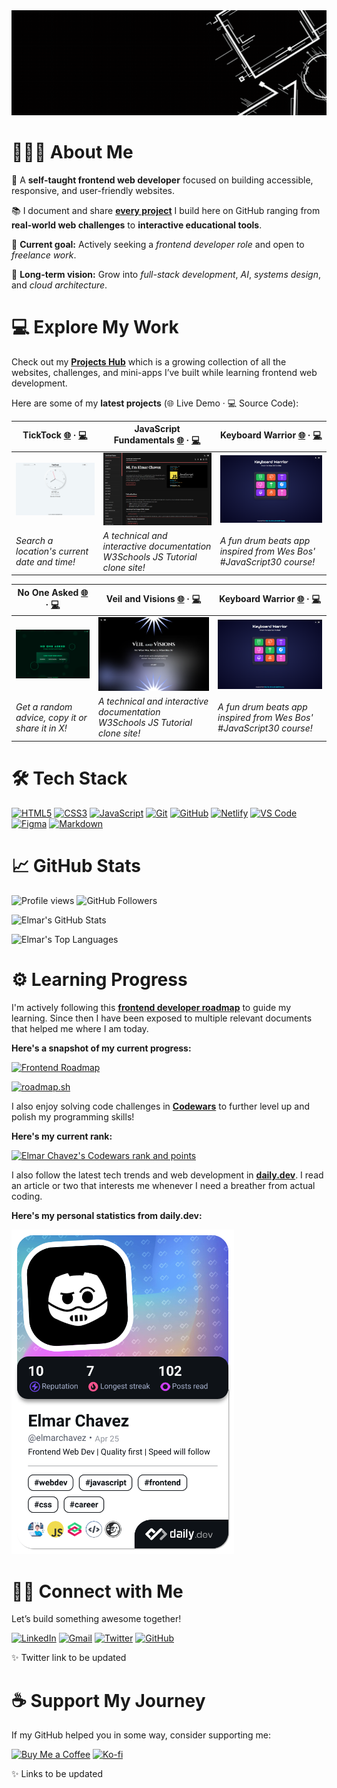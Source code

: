 <div align="center">
    <img src="./img/top_banner.gif" alt="CodingWithJiro GitHub Banner ">
</div>

# 👨🏻‍💻 About Me

🧠 A **self-taught frontend web developer** focused on building accessible, responsive, and user-friendly websites.

📚 I document and share **[every project](https://github.com/CodingWithJiro/Projects)** I build here on GitHub ranging from **real-world web challenges** to **interactive educational tools**.

🎯 **Current goal:** Actively seeking a _frontend developer role_ and open to _freelance work_.

🚀 **Long-term vision:** Grow into _full-stack development_, _AI_, _systems design_, and _cloud architecture_.

# 💻 Explore My Work

Check out my **[Projects Hub](https://github.com/CodingWithJiro/Projects)** which is a growing collection of all the websites, challenges, and mini-apps I’ve built while learning frontend web development.

Here are some of my **latest projects** (🌐 Live Demo · 💻 Source Code):

| TickTock [🌐](https://ticktock-jiro.netlify.app/) · [💻](https://github.com/CodingWithJiro/wesbos-js-30-clock)                                                                                             | JavaScript Fundamentals [🌐](https://javascript-fundamentals-jiro.netlify.app/) · [💻](https://github.com/CodingWithJiro/w3schools-js-tutorial-clone-site)                                                                            | Keyboard Warrior [🌐](https://keyboard-warrior-jiro.netlify.app/) · [💻](https://github.com/CodingWithJiro/wesbos-js-30-drumkit)                                                                                          |
| ---------------------------------------------------------------------------------------------------------------------------------------------------------------------------------------------------------- | ------------------------------------------------------------------------------------------------------------------------------------------------------------------------------------------------------------------------------------- | ------------------------------------------------------------------------------------------------------------------------------------------------------------------------------------------------------------------------- |
| [<img src="https://raw.githubusercontent.com/CodingWithJiro/wesbos-js-30-clock/main/assets/img/site-preview-desktop_1440x960.png" alt="Project preview." width="400">](https://ticktock-jiro.netlify.app/) | [<img src="https://raw.githubusercontent.com/CodingWithJiro/w3schools-js-tutorial-clone-site/main/img/site-preview-desktop-dark_1440x960.png" alt="Project preview." width="400">](https://javascript-fundamentals-jiro.netlify.app/) | [<img src="https://raw.githubusercontent.com/CodingWithJiro/wesbos-js-30-drumkit/main/assets/img/site-preview-desktop-dark_1440x960.png" alt="Project preview." width="400">](https://keyboard-warrior-jiro.netlify.app/) |
| _Search a location's current date and time!_                                                                                                                                                               | _A technical and interactive documentation W3Schools JS Tutorial clone site!_                                                                                                                                                         | _A fun drum beats app inspired from Wes Bos' #JavaScript30 course!_                                                                                                                                                       |

| No One Asked [🌐](https://no-one-asked-fcc-jiro.netlify.app/) · [💻](https://github.com/CodingWithJiro/freecodecamp-js-no-one-asked)                                                                                              | Veil and Visions [🌐](https://veil-and-visions-fcc-jiro.netlify.app/) · [💻](https://github.com/CodingWithJiro/freecodecamp-js-fortune-teller)                                                                                          | Keyboard Warrior [🌐](https://keyboard-warrior-jiro.netlify.app/) · [💻](https://github.com/CodingWithJiro/wesbos-js-30-drumkit)                                                                                          |
| --------------------------------------------------------------------------------------------------------------------------------------------------------------------------------------------------------------------------------- | --------------------------------------------------------------------------------------------------------------------------------------------------------------------------------------------------------------------------------------- | ------------------------------------------------------------------------------------------------------------------------------------------------------------------------------------------------------------------------- |
| [<img src="https://raw.githubusercontent.com/CodingWithJiro/freecodecamp-js-no-one-asked/main/assets/img/site-preview-desktop-dark_1440x960.png" alt="Project preview." width="400">](https://no-one-asked-fcc-jiro.netlify.app/) | [<img src="https://raw.githubusercontent.com/CodingWithJiro/freecodecamp-js-fortune-teller/main/assets/img/site-preview-desktop-dark_1440x960.png" alt="Project preview." width="400">](https://veil-and-visions-fcc-jiro.netlify.app/) | [<img src="https://raw.githubusercontent.com/CodingWithJiro/wesbos-js-30-drumkit/main/assets/img/site-preview-desktop-dark_1440x960.png" alt="Project preview." width="400">](https://keyboard-warrior-jiro.netlify.app/) |
| _Get a random advice, copy it or share it in X!_                                                                                                                                                                                  | _A technical and interactive documentation W3Schools JS Tutorial clone site!_                                                                                                                                                           | _A fun drum beats app inspired from Wes Bos' #JavaScript30 course!_                                                                                                                                                       |

# 🛠 Tech Stack

[<img alt="HTML5" src="https://img.shields.io/badge/-HTML5-E34F26?style=flat-square&logo=html5&logoColor=white" />](https://developer.mozilla.org/en-US/docs/Web/HTML)
[<img alt="CSS3" src="https://img.shields.io/badge/-CSS3-1572B6?style=flat-square&logo=css3&logoColor=white" />](https://developer.mozilla.org/en-US/docs/Web/CSS)
[<img alt="JavaScript" src="https://img.shields.io/badge/-JavaScript-F7DF1E?style=flat-square&logo=javascript&logoColor=black" />](https://developer.mozilla.org/en-US/docs/Web/JavaScript)
[<img alt="Git" src="https://img.shields.io/badge/-Git-F05032?style=flat-square&logo=git&logoColor=white" />](https://git-scm.com/)
[<img alt="GitHub" src="https://img.shields.io/badge/-GitHub-181717?style=flat-square&logo=github&logoColor=white" />](https://github.com/)
[<img alt="Netlify" src="https://img.shields.io/badge/-Netlify-00C7B7?style=flat-square&logo=netlify&logoColor=white" />](https://www.netlify.com/)
[<img alt="VS Code" src="https://img.shields.io/badge/-VS%20Code-007ACC?style=flat-square&logo=visual-studio-code&logoColor=white" />](https://code.visualstudio.com/)
[<img alt="Figma" src="https://img.shields.io/badge/-Figma-F24E1E?style=flat-square&logo=figma&logoColor=white" />](https://www.figma.com/)
[<img alt="Markdown" src="https://img.shields.io/badge/-Markdown-000000?style=flat-square&logo=markdown&logoColor=white" />](https://www.markdownguide.org/)

# 📈 GitHub Stats

<p align="left">
  <img src="https://komarev.com/ghpvc/?username=CodingWithJiro&style=flat-square&color=CC0022" alt="Profile views"/>
  <img src="https://img.shields.io/github/followers/CodingWithJiro?label=Followers&style=flat-square&color=CC0022" alt="GitHub Followers"/>
</p>

![Elmar's GitHub Stats](https://github-readme-stats-codingwithjiro.vercel.app/api?username=CodingWithJiro&show_icons=true&show_prs=true&title_color=FF0033&text_color=ffffff&icon_color=00E0FF&bg_color=0D0D0D&cache_seconds=1800)

![Elmar's Top Languages](https://github-readme-stats-codingwithjiro.vercel.app/api/top-langs/?username=CodingWithJiro&layout=compact&langs_count=6&title_color=FF0033&text_color=FFFFFF&bg_color=0D0D0D&cache_seconds=1800)

# ⚙️ Learning Progress

I'm actively following this **[frontend developer roadmap](https://roadmap.sh/frontend)** to guide my learning. Since then I have been exposed to multiple relevant documents that helped me where I am today.

**Here's a snapshot of my current progress:**

[![Frontend Roadmap](https://img.shields.io/badge/progress-9%25%20complete-blueviolet?style=flat-square&color=CC0022)](https://roadmap.sh/frontend?s=67de4dc78342031660de72cc)

[![roadmap.sh](https://roadmap.sh/card/wide/67de4dc78342031660de72cc?variant=dark)](https://roadmap.sh/u/elmarchavez)

I also enjoy solving code challenges in **[Codewars](https://www.codewars.com/users/CodingWithJiro)** to further level up and polish my programming skills!

**Here's my current rank:**

<a href="https://www.codewars.com/users/CodingWithJiro" target="_blank">
<img src="https://www.codewars.com/users/CodingWithJiro/badges/large" alt="Elmar Chavez's Codewars rank and points" />
</a>

<br>

I also follow the latest tech trends and web development in **[daily.dev](https://daily.dev/)**. I read an article or two that interests me whenever I need a breather from actual coding.

**Here's my personal statistics from daily.dev:**

<a href="https://app.daily.dev/elmarchavez" target="_blank">
<img src="./devcard.png" width="356" alt="Elmar Chavez's Dev Card"/>
</a>

# 🤝🏻 Connect with Me

Let’s build something awesome together!

[![LinkedIn](https://img.shields.io/badge/LinkedIn-0A66C2?style=for-the-badge&logo=linkedin&logoColor=white)](https://www.linkedin.com/in/elmar-chavez/)
[![Gmail](https://img.shields.io/badge/Gmail-D14836?style=for-the-badge&logo=gmail&logoColor=white)](mailto:chavezelmar03@gmail.com)
[![Twitter](https://img.shields.io/badge/Twitter-1DA1F2?style=for-the-badge&logo=twitter&logoColor=white)](https://twitter.com/)
[![GitHub](https://img.shields.io/badge/GitHub-181717?style=for-the-badge&logo=github&logoColor=white)](https://github.com/CodingWithJiro)

✨ Twitter link to be updated

# ☕ Support My Journey

If my GitHub helped you in some way, consider supporting me:

[<img alt="Buy Me a Coffee" src="https://cdn.buymeacoffee.com/buttons/v2/default-yellow.png" height="35" width="147" />](https://buymeacoffee.com/)
[<img alt="Ko-fi" src="https://cdn.ko-fi.com/cdn/kofi3.png?v=3" height="35" width="147" />](https://ko-fi.com/)

✨ Links to be updated

